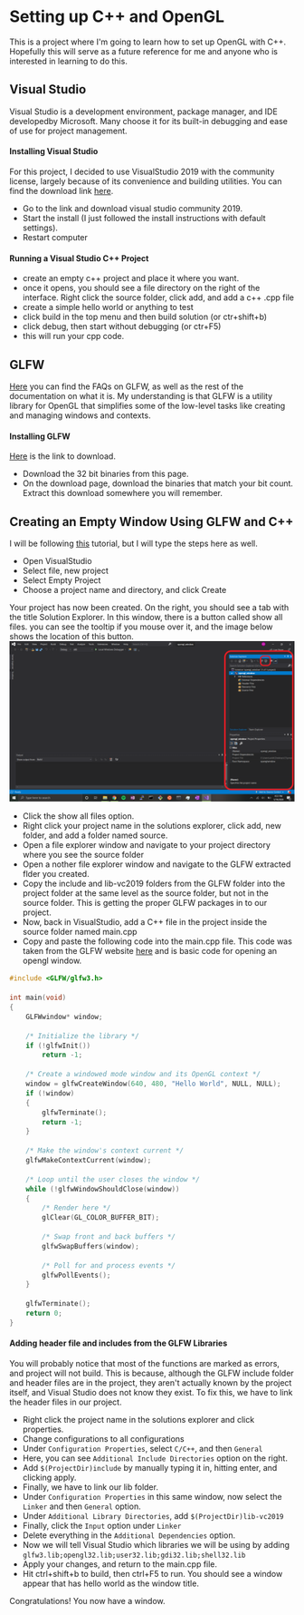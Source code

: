 # Setting up C++ and OpenGL

This is a project where I'm going to learn how to set up OpenGL with C++. Hopefully this will serve as a future reference for me and anyone who is interested in learning to do this.

## Visual Studio

Visual Studio is a development environment, package manager, and IDE developedby Microsoft. Many choose it for its built-in debugging and ease of use for project management.

#### Installing Visual Studio
For this project, I decided to use VisualStudio 2019 with the community license, largely because of its convenience and building utilities.
You can find the download link [here](https://visualstudio.microsoft.com/vs/features/cplusplus/).

- Go to the link and download visual studio community 2019.
- Start the install (I just followed the install instructions with default settings).
- Restart computer

#### Running a Visual Studio C++ Project

- create an empty c++ project and place it where you want.
- once it opens, you should see a file directory on the right of the interface. Right click the source folder, click add, and add a c++ .cpp file
- create a simple hello world or anything to test
- click build in the top menu and then build solution (or ctr+shift+b)
- click debug, then start without debugging (or ctr+F5)
- this will run your cpp code.

## GLFW

[Here](https://www.glfw.org/faq.html#11---what-is-glfw) you can find the FAQs on GLFW, as well as the rest of the documentation on what it is. My understanding is that GLFW is a utility library for OpenGL that simplifies some of the low-level tasks like creating and managing windows and contexts.

#### Installing GLFW

[Here](https://www.glfw.org/download.html) is the link to download.

- Download the 32 bit binaries from this page.
- On the download page, download the binaries that match your bit count. Extract this download somewhere you will remember.

## Creating an Empty Window Using GLFW and C++

I will be following [this](https://www.youtube.com/watch?v=AwVVt9Ht5Q8) tutorial, but I will type the steps here as well. 

- Open VisualStudio
- Select file, new project
- Select Empty Project
- Choose a project name and directory, and click Create

Your project has now been created. On the right, you should see a tab with the title Solution Explorer. In this window, there is a button called show all files. you can see the tooltip if you mouse over it, and the image below shows the location of this button.
![Show all files option](./readme_files/solutions_explorer.png)

- Click the show all files option.
- Right click your project name in the solutions explorer, click add, new folder, and add a folder named source.
- Open a file explorer window and navigate to your project directory where you see the source folder
- Open a nother file explorer window and navigate to the GLFW extracted flder you created.
- Copy the include and lib-vc2019 folders from the GLFW folder into the project folder at the same level as the source folder, but not in the source folder. This is getting the proper GLFW packages in to our project.
- Now, back in VisualStudio, add a C++ file in the project inside the source folder named main.cpp
- Copy and paste the following code into the main.cpp file. This code was taken from the GLFW website [here](https://www.glfw.org/documentation.html) and is basic code for opening an opengl window.

```C++
#include <GLFW/glfw3.h>

int main(void)
{
    GLFWwindow* window;

    /* Initialize the library */
    if (!glfwInit())
        return -1;

    /* Create a windowed mode window and its OpenGL context */
    window = glfwCreateWindow(640, 480, "Hello World", NULL, NULL);
    if (!window)
    {
        glfwTerminate();
        return -1;
    }

    /* Make the window's context current */
    glfwMakeContextCurrent(window);

    /* Loop until the user closes the window */
    while (!glfwWindowShouldClose(window))
    {
        /* Render here */
        glClear(GL_COLOR_BUFFER_BIT);

        /* Swap front and back buffers */
        glfwSwapBuffers(window);

        /* Poll for and process events */
        glfwPollEvents();
    }

    glfwTerminate();
    return 0;
}
```

#### Adding header file and includes from the GLFW Libraries
You will probably notice that most of the functions are marked as errors, and project will not build. This is because, although the GLFW include folder and header files are in the project, they aren't actually known by the project itself, and Visual Studio does not know they exist. To fix this, we have to link the header files in our project.

- Right click the project name in the solutions explorer and click properties.
- Change configurations to all configurations
- Under `Configuration Properties`, select `C/C++`, and then `General` 
- Here, you can see `Additional Include Directories` option on the right. 
- Add `$(ProjectDir)include` by manually typing it in, hitting enter, and clicking apply.
- Finally, we have to link our lib folder.
- Under `Configuration Properties` in this same window, now select the `Linker` and then `General` option.
- Under `Additional Library Directories`, add `$(ProjectDir)lib-vc2019`
- Finally, click the `Input` option under `Linker`
- Delete everything in the `Additional Dependencies` option.
- Now we will tell Visual Studio which libraries we will be using by adding `glfw3.lib;opengl32.lib;user32.lib;gdi32.lib;shell32.lib`
- Apply your changes, and return to the main.cpp file.
- Hit ctrl+shift+b to build, then ctrl+F5 to run. You should see a window appear that has hello world as the window title.

Congratulations! You now have a window.

